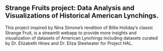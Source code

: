 ## Strange Fruits project: Data Analysis and Visualizations of Historical American Lynchings.

This project inspired by Nina Simone’s rendition of Billie Holiday’s classic Strange Fruit, is a streamlit webapp to provide more insights and visualization of datasets of American Lynchings including datasets curated by Dr. Elizabeth Hines and Dr. Eliza Steelwater for Project HAL. 

